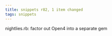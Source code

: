 ```yaml
---
title: snippets r82, 1 item changed
tags: snippets
---
```


nightlies.rb: factor out Open4 into a separate gem
